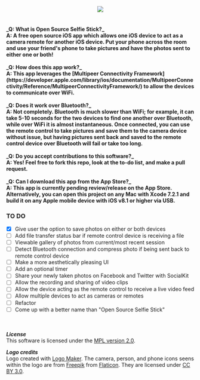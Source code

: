 <div align="center"><img src="http://i.imgur.com/gbbeJFH.png"/><br><br></div><h4>_Q: What is Open Source Selfie Stick?_<br>A: A free open source iOS app which allows one iOS device to act as a camera remote for another iOS device. Put your phone across the room and use your friend's phone to take pictures and have the photos sent to either one or both!<br><br>_Q: How does this app work?_<br>A: This app leverages the [Multipeer Connectivity Framework](https://developer.apple.com/library/ios/documentation/MultipeerConnectivity/Reference/MultipeerConnectivityFramework/) to allow the devices to communicate over WiFi.<br><br>_Q: Does it work over Bluetooth?_<br>A: Not completely. Bluetooth is much slower than WiFi; for example, it can take 5-10 seconds for the two devices to find one another over Bluetooth, while over WiFi it is almost instantaneous. Once connected, you can use the remote control to take pictures and save them to the camera device without issue, but having pictures sent back and saved to the remote control device over Bluetooth will fail or take too long.<br><br>_Q: Do you accept contributions to this software?_<br>A: Yes! Feel free to fork this repo, look at the to-do list, and make a pull request.<br><br>_Q: Can I download this app from the App Store?_<br>A: This app is currently pending review/release on the App Store. Alternatively, you can open this project on any Mac with Xcode 7.2.1 and build it on any Apple mobile device with iOS v8.1 or higher via USB.

### TO DO
- [x] Give user the option to save photos on either or both devices
- [ ] Add file transfer status bar if remote control device is receiving a file
- [ ] Viewable gallery of photos from current/most recent session
- [ ] Detect Bluetooth connection and compress photo if being sent back to remote control device
- [ ] Make a more aesthetically pleasing UI
- [ ] Add an optional timer
- [ ] Share your newly taken photos on Facebook and Twitter with SocialKit
- [ ] Allow the recording and sharing of video clips
- [ ] Allow the device acting as the remote control to receive a live video feed
- [ ] Allow multiple devices to act as cameras or remotes
- [ ] Refactor
- [ ] Come up with a better name than "Open Source Selfie Stick"

<br><br>
__*License*__<br>
This software is licensed under the [MPL version 2.0](http://mozilla.org/MPL/2.0/).<br>

__*Logo credits*__<br>
Logo created with <a href="http://logomakr.com" title="Logo Maker">Logo Maker</a>. The camera, person, and phone icons seens within the logo are from <a href="http://www.freepik.com/">Freepik</a> from <a href="http://www.flaticon.com/">Flaticon</a>. They are licensed under <a href="http://creativecommons.org/licenses/by/3.0/" title="Creative Commons BY 3.0">CC BY 3.0</a>.
